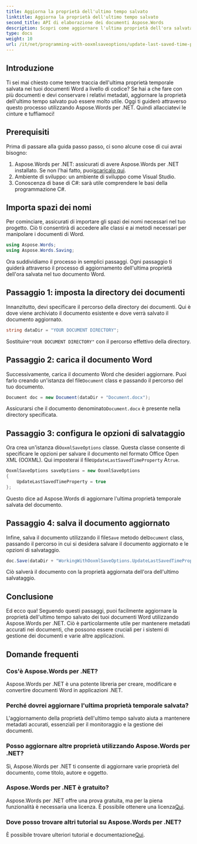 ```yaml
---
title: Aggiorna la proprietà dell'ultimo tempo salvato
linktitle: Aggiorna la proprietà dell'ultimo tempo salvato
second_title: API di elaborazione dei documenti Aspose.Words
description: Scopri come aggiornare l'ultima proprietà dell'ora salvata nei documenti di Word utilizzando Aspose.Words per .NET. Segui la nostra guida dettagliata passo dopo passo.
type: docs
weight: 10
url: /it/net/programming-with-ooxmlsaveoptions/update-last-saved-time-property/
---
```

## Introduzione

Ti sei mai chiesto come tenere traccia dell'ultima proprietà temporale salvata nei tuoi documenti Word a livello di codice? Se hai a che fare con più documenti e devi conservare i relativi metadati, aggiornare la proprietà dell'ultimo tempo salvato può essere molto utile. Oggi ti guiderò attraverso questo processo utilizzando Aspose.Words per .NET. Quindi allacciatevi le cinture e tuffiamoci!

## Prerequisiti

Prima di passare alla guida passo passo, ci sono alcune cose di cui avrai bisogno:

1.  Aspose.Words per .NET: assicurati di avere Aspose.Words per .NET installato. Se non l'hai fatto, puoi[scaricalo qui](https://releases.aspose.com/words/net/).
2. Ambiente di sviluppo: un ambiente di sviluppo come Visual Studio.
3. Conoscenza di base di C#: sarà utile comprendere le basi della programmazione C#.

## Importa spazi dei nomi

Per cominciare, assicurati di importare gli spazi dei nomi necessari nel tuo progetto. Ciò ti consentirà di accedere alle classi e ai metodi necessari per manipolare i documenti di Word.

```csharp
using Aspose.Words;
using Aspose.Words.Saving;
```

Ora suddividiamo il processo in semplici passaggi. Ogni passaggio ti guiderà attraverso il processo di aggiornamento dell'ultima proprietà dell'ora salvata nel tuo documento Word.

## Passaggio 1: imposta la directory dei documenti

Innanzitutto, devi specificare il percorso della directory dei documenti. Qui è dove viene archiviato il documento esistente e dove verrà salvato il documento aggiornato.

```csharp
string dataDir = "YOUR DOCUMENT DIRECTORY";
```

 Sostituire`"YOUR DOCUMENT DIRECTORY"` con il percorso effettivo della directory.

## Passaggio 2: carica il documento Word

 Successivamente, carica il documento Word che desideri aggiornare. Puoi farlo creando un'istanza del file`Document` class e passando il percorso del tuo documento.

```csharp
Document doc = new Document(dataDir + "Document.docx");
```

 Assicurarsi che il documento denominato`Document.docx` è presente nella directory specificata.

## Passaggio 3: configura le opzioni di salvataggio

 Ora crea un'istanza di`OoxmlSaveOptions` classe. Questa classe consente di specificare le opzioni per salvare il documento nel formato Office Open XML (OOXML). Qui imposterai il file`UpdateLastSavedTimeProperty` A`true`.

```csharp
OoxmlSaveOptions saveOptions = new OoxmlSaveOptions
{
    UpdateLastSavedTimeProperty = true
};
```

Questo dice ad Aspose.Words di aggiornare l'ultima proprietà temporale salvata del documento.

## Passaggio 4: salva il documento aggiornato

 Infine, salva il documento utilizzando il file`Save` metodo del`Document` class, passando il percorso in cui si desidera salvare il documento aggiornato e le opzioni di salvataggio.

```csharp
doc.Save(dataDir + "WorkingWithOoxmlSaveOptions.UpdateLastSavedTimeProperty.docx", saveOptions);
```

Ciò salverà il documento con la proprietà aggiornata dell'ora dell'ultimo salvataggio.

## Conclusione

Ed ecco qua! Seguendo questi passaggi, puoi facilmente aggiornare la proprietà dell'ultimo tempo salvato dei tuoi documenti Word utilizzando Aspose.Words per .NET. Ciò è particolarmente utile per mantenere metadati accurati nei documenti, che possono essere cruciali per i sistemi di gestione dei documenti e varie altre applicazioni.

## Domande frequenti

### Cos'è Aspose.Words per .NET?
Aspose.Words per .NET è una potente libreria per creare, modificare e convertire documenti Word in applicazioni .NET.

### Perché dovrei aggiornare l'ultima proprietà temporale salvata?
L'aggiornamento della proprietà dell'ultimo tempo salvato aiuta a mantenere metadati accurati, essenziali per il monitoraggio e la gestione dei documenti.

### Posso aggiornare altre proprietà utilizzando Aspose.Words per .NET?
Sì, Aspose.Words per .NET ti consente di aggiornare varie proprietà del documento, come titolo, autore e oggetto.

### Aspose.Words per .NET è gratuito?
 Aspose.Words per .NET offre una prova gratuita, ma per la piena funzionalità è necessaria una licenza. È possibile ottenere una licenza[Qui](https://purchase.aspose.com/buy).

### Dove posso trovare altri tutorial su Aspose.Words per .NET?
È possibile trovare ulteriori tutorial e documentazione[Qui](https://reference.aspose.com/words/net/).
